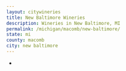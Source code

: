```yaml
---
layout: citywineries
title: New Baltimore Wineries
description: Wineries in New Baltimore, MI
permalink: /michigan/macomb/new-baltimore/
state: mi
county: macomb
city: new baltimore
---
```

-
